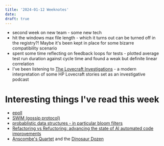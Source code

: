 ```yaml
---
title: '2024-01-12 Weeknotes'
date: 
draft: true
---
```

- second week on new team - some new tech
- hit the windows max file length - which it turns out can be turned off in the registry?! Maybe it's been kept in place for some bizarre compatibility scenario
- spent some time reflecting on feedback loops for tests - plotted average test run duration against cycle time and found a weak but definite linear correlation
- I've been listening to [The Lovecraft Investigations](https://www.bbc.co.uk/programmes/p06spb8w) - a modern interpretation of some HP Lovecraft stories set as an investigative podcast

# Interesting things I've read this week
- [epoll](https://darkcoding.net/software/epoll-the-api-that-powers-the-modern-internet/)
- [SWIM (gossip protocol)](https://www.cs.cornell.edu/projects/Quicksilver/public_pdfs/SWIM.pdf)
- [probablistic data structures - in particular bloom filters](https://en.wikipedia.org/wiki/Bloom_filter)
- [Refactoring vs Refuctoring: advancing the state of AI automated code improvements](https://codescene.com/hubfs/whitepapers/Refactoring-vs-Refuctoring-Advancing-the-state-of-AI-automated-code-improvements.pdf?utm_referrer=https%3A%2F%2Fcodescene.com%2F)
- [Anscombe's Quartet](https://en.wikipedia.org/wiki/Anscombe%27s_quartet) and the [Dinosaur Dozen](https://www.research.autodesk.com/publications/same-stats-different-graphs/)
